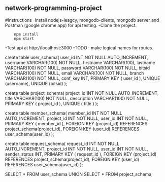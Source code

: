 ## network-programming-project
#Instructions 
-Install nodejs-leagcy, mongodb-clients, mongodb server and Postman (google chrome app) for api testing.
-Clone the project. 
```
	npm install
	npm start
``` 
-Test api at http://localhost:3000 
-TODO : make logical names for routes.


create table user_schema(
	user_id  INT NOT NULL AUTO_INCREMENT,
	username  VARCHAR(100) NOT NULL,
	firstname  VARCHAR(100),
	lastname  VARCHAR(100) NOT NULL,
	password  VARCHAR(100) NOT NULL,
	bitsid  VARCHAR(100) NOT NULL,
	email  VARCHAR(100) NOT NULL,
	branch  VARCHAR(100) NOT NULL,
	conf_key  INT,
	PRIMARY KEY ( user_id ),
	UNIQUE (username),
	UNIQUE (bitsid)
);

create table project_schema(
	project_id  INT NOT NULL AUTO_INCREMENT,
	title VARCHAR(100) NOT NULL,
	description  VARCHAR(100) NOT NULL,
	PRIMARY KEY ( project_id ),
	UNIQUE ( title )
);

create table member_schema(
	member_id INT NOT NULL AUTO_INCREMENT,
	project_id INT NOT NULL,
	user_id INT NOT NULL,
	PRIMARY KEY ( member_id ),
	FOREIGN KEY (project_id) REFERENCES project_schema(project_id),
	FOREIGN KEY (user_id) REFERENCES user_schema(user_id)
);

create table request_schema(
	request_id INT NOT NULL AUTO_INCREMENT,
	project_id INT NOT NULL,
	user_id INT NOT NULL,
	sender_status INT,
	PRIMARY KEY ( request_id ),
	FOREIGN KEY (project_id) REFERENCES project_schema(project_id),
	FOREIGN KEY (user_id) REFERENCES user_schema(user_id)
);

SELECT * FROM user_schema UNION SELECT * FROM project_schema;